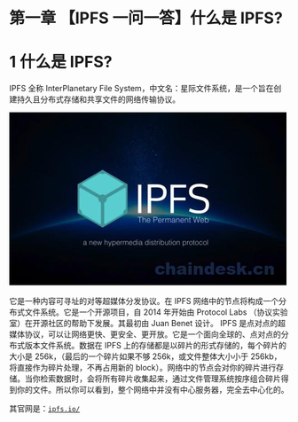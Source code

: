 # 第一章 【IPFS 一问一答】什么是 IPFS?

# 1 什么是 IPFS?

IPFS 全称 InterPlanetary File System，中文名：星际文件系统，是一个旨在创建持久且分布式存储和共享文件的网络传输协议。

![](img/6c72cb8dd36d0b53a215644a7e540951.jpg)

它是一种内容可寻址的对等超媒体分发协议。在 IPFS 网络中的节点将构成一个分布式文件系统。它是一个开源项目，自 2014 年开始由 Protocol Labs （协议实验室）在开源社区的帮助下发展。其最初由 Juan Benet 设计。 IPFS 是点对点的超媒体协议，可以让网络更快、更安全、更开放。它是一个面向全球的、点对点的分布式版本文件系统。数据在 IPFS 上的存储都是以碎片的形式存储的，每个碎片的大小是 256k，（最后的一个碎片如果不够 256k，或文件整体大小小于 256kb，将直接作为碎片处理，不再占用新的 block）。网络中的节点会对你的碎片进行存储。当你检索数据时，会将所有碎片收集起来，通过文件管理系统按序组合碎片得到你的文件。所以你可以看到，整个网络中并没有中心服务器，完全去中心化的。

其官网是：[`ipfs.io/`](https://ipfs.io/)